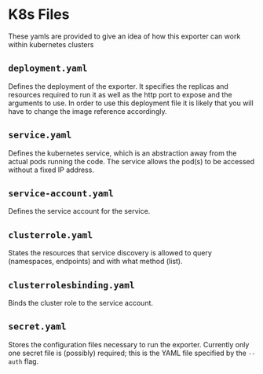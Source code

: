 # K8s Files
These yamls are provided to give an idea of how this exporter can work within kubernetes clusters
## ```deployment.yaml```
Defines the deployment of the exporter. It specifies the replicas and resources required to run it as well as the http port to expose and the arguments to use. In order to use this deployment file it is likely that you will have to change the image reference accordingly.
## ```service.yaml```
Defines the kubernetes service, which is an abstraction away from the actual pods running the code. The service allows the pod(s) to be accessed without a fixed IP address.
## ```service-account.yaml```
Defines the service account for the service.
## ```clusterrole.yaml```
States the resources that service discovery is allowed to query (namespaces, endpoints) and with what method (list).
## ```clusterrolesbinding.yaml```
Binds the cluster role to the service account.
## ```secret.yaml```
Stores the configuration files necessary to run the exporter. Currently only one secret file is (possibly) required; this is the YAML file specified by the ```--auth``` flag.
